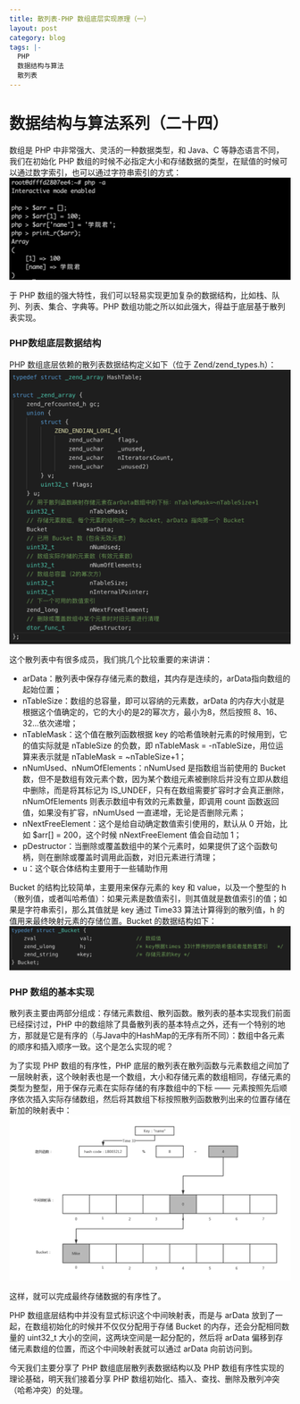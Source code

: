 ```yaml
---
title: 散列表-PHP 数组底层实现原理（一）
layout: post
category: blog
tags: |-
  PHP
  数据结构与算法
  散列表
---
```


# 数据结构与算法系列（二十四）
数组是 PHP 中非常强大、灵活的一种数据类型，和 Java、C 等静态语言不同，我们在初始化 PHP 数组的时候不必指定大小和存储数据的类型，在赋值的时候可以通过数字索引，也可以通过字符串索引的方式：
![](/assets/post/33b7d66f1886d36f441cdd26e4f482569694290623fd066214aa2467ded11938)

于 PHP 数组的强大特性，我们可以轻易实现更加复杂的数据结构，比如栈、队列、列表、集合、字典等。PHP 数组功能之所以如此强大，得益于底层基于散列表实现。

### PHP数组底层数据结构

PHP 数组底层依赖的散列表数据结构定义如下（位于 Zend/zend_types.h）：
![](/assets/post/568be93f74adb9a832e3a596ad30be217e578e41bc0a31c40bc89102b015e70f)

这个散列表中有很多成员，我们挑几个比较重要的来讲讲：



- arData：散列表中保存存储元素的数组，其内存是连续的，arData指向数组的起始位置；
- nTableSize：数组的总容量，即可以容纳的元素数，arData 的内存大小就是根据这个值确定的，它的大小的是2的幂次方，最小为8，然后按照 8、16、32...依次递增；
- nTableMask：这个值在散列函数根据 key 的哈希值映射元素的时候用到，它的值实际就是 nTableSize 的负数，即 nTableMask = -nTableSize，用位运算来表示就是 nTableMask = ~nTableSize+1；
- nNumUsed、nNumOfElements：nNumUsed 是指数组当前使用的 Bucket 数，但不是数组有效元素个数，因为某个数组元素被删除后并没有立即从数组中删除，而是将其标记为 IS_UNDEF，只有在数组需要扩容时才会真正删除，nNumOfElements 则表示数组中有效的元素数量，即调用 count 函数返回值，如果没有扩容，nNumUsed 一直递增，无论是否删除元素；
- nNextFreeElement：这个是给自动确定数值索引使用的，默认从 0 开始，比如 $arr[] = 200，这个时候 nNextFreeElement 值会自动加 1；
- pDestructor：当删除或覆盖数组中的某个元素时，如果提供了这个函数句柄，则在删除或覆盖时调用此函数，对旧元素进行清理；
- u：这个联合体结构主要用于一些辅助作用


Bucket 的结构比较简单，主要用来保存元素的 key 和 value，以及一个整型的 h（散列值，或者叫哈希值）：如果元素是数值索引，则其值就是数值索引的值；如果是字符串索引，那么其值就是 key 通过 Time33 算法计算得到的散列值，h 的值用来最终映射元素的存储位置。Bucket 的数据结构如下：
![](/assets/post/012a4d564dd83a4bef546293bfc63bf2f1d772f1ef62815353d961459486806e)

### PHP 数组的基本实现



散列表主要由两部分组成：存储元素数组、散列函数。散列表的基本实现我们前面已经探讨过，PHP 中的数组除了具备散列表的基本特点之外，还有一个特别的地方，那就是它是有序的（与Java中的HashMap的无序有所不同）：数组中各元素的顺序和插入顺序一致。这个是怎么实现的呢？



为了实现 PHP 数组的有序性，PHP 底层的散列表在散列函数与元素数组之间加了一层映射表，这个映射表也是一个数组，大小和存储元素的数组相同，存储元素的类型为整型，用于保存元素在实际存储的有序数组中的下标 —— 元素按照先后顺序依次插入实际存储数组，然后将其数组下标按照散列函数散列出来的位置存储在新加的映射表中：
![](/assets/post/5306d4474c844ff2b50a6920c34d65ab8b631691ec80b0a195a2cbba8af90a50)

这样，就可以完成最终存储数据的有序性了。



PHP 数组底层结构中并没有显式标识这个中间映射表，而是与 arData 放到了一起，在数组初始化的时候并不仅仅分配用于存储 Bucket 的内存，还会分配相同数量的 uint32_t 大小的空间，这两块空间是一起分配的，然后将 arData 偏移到存储元素数组的位置，而这个中间映射表就可以通过 arData 向前访问到。



今天我们主要分享了 PHP 数组底层散列表数据结构以及 PHP 数组有序性实现的理论基础，明天我们接着分享 PHP 数组初始化、插入、查找、删除及散列冲突（哈希冲突）的处理。